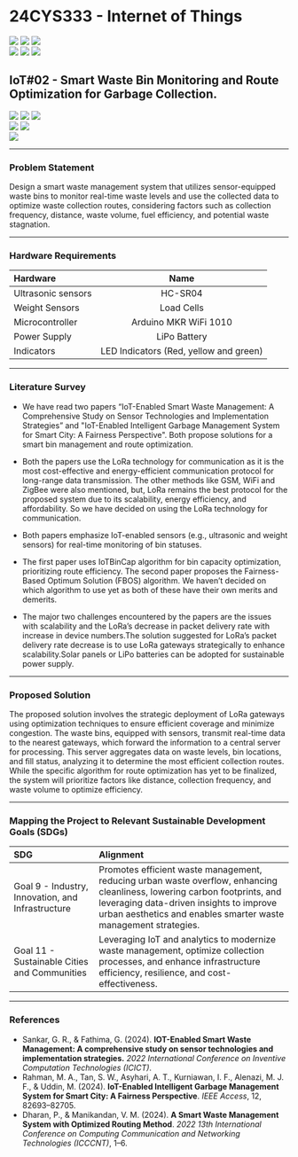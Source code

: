 # 24CYS333 - Internet of Things
![](https://img.shields.io/badge/Batch-22CYS-lightgreen) ![](https://img.shields.io/badge/UG-blue) ![](https://img.shields.io/badge/Subject-IoT-blue)
<br/>
![](https://img.shields.io/badge/Lecture-2-orange) ![](https://img.shields.io/badge/Practical-3-orange) ![](https://img.shields.io/badge/Credits-3-orange) <br/>

## IoT#02 - Smart Waste Bin Monitoring and Route Optimization for Garbage Collection.

![](https://img.shields.io/badge/Member-Adithya_N_S-gold)  ![](https://img.shields.io/badge/Member-Avi_Nair-gold)  ![](https://img.shields.io/badge/Member-S_Parvathi-gold) <br/> 
![](https://img.shields.io/badge/SDG-9-darkgreen) ![](https://img.shields.io/badge/SDG-11-darkgreen) <br/>
![](https://img.shields.io/badge/Reviewed-22nd_Jan_2025-brown) 

---
### Problem Statement
Design a smart waste management system that utilizes sensor-equipped waste bins to monitor real-time waste levels and use the collected data to optimize waste collection routes, considering factors such as collection frequency, distance, waste volume, fuel efficiency, and potential waste stagnation.

---
### Hardware Requirements

| Hardware |  Name  | 
|:-----|:--------:|
| Ultrasonic sensors   | HC-SR04 | 
| Weight Sensors   |  Load Cells  |  
| Microcontroller   | Arduino MKR WiFi 1010 | 
| Power Supply | LiPo Battery |
| Indicators | LED Indicators (Red, yellow and green) |

---
### Literature Survey 
- We have read two papers “IoT-Enabled Smart Waste Management: A Comprehensive Study on Sensor Technologies and Implementation Strategies” and "IoT-Enabled Intelligent Garbage Management System for Smart City: A Fairness Perspective". Both propose solutions for a smart bin management and route optimization.

- Both the papers use the LoRa technology for communication as it is the most cost-effective and energy-efficient communication protocol for long-range data transmission. The other methods like GSM, WiFi and ZigBee were also mentioned, but, LoRa remains the best protocol for the proposed system due to its scalability, energy efficiency, and affordability. So we have decided on using the LoRa technology for communication.

- Both papers emphasize IoT-enabled sensors (e.g., ultrasonic and weight sensors) for real-time monitoring of bin statuses.

- The first paper uses IoTBinCap algorithm for bin capacity optimization, prioritizing route efficiency. The second paper proposes the Fairness-Based Optimum Solution (FBOS) algorithm. We haven’t decided on which algorithm to use yet as both of these have their own merits and demerits.

- The major two challenges encountered by the papers are the issues with scalability and the LoRa’s decrease in packet delivery rate with increase in device numbers.The solution suggested for LoRa’s packet delivery rate decrease is to use LoRa gateways strategically to enhance scalability.Solar panels or LiPo batteries can be adopted for sustainable power supply.

---
### Proposed Solution
The proposed solution involves the strategic deployment of LoRa gateways using optimization techniques to ensure efficient coverage and minimize congestion. The waste bins, equipped with sensors, transmit real-time data to the nearest gateways, which forward the information to a central server for processing. This server aggregates data on waste levels, bin locations, and fill status, analyzing it to determine the most efficient collection routes. While the specific algorithm for route optimization has yet to be finalized, the system will prioritize factors like distance, collection frequency, and waste volume to optimize efficiency. 

---
### Mapping the Project to Relevant Sustainable Development Goals (SDGs)
| SDG | Alignment |
|:---|:----------|
| Goal 9 - Industry, Innovation, and Infrastructure | Promotes efficient waste management, reducing urban waste overflow, enhancing cleanliness, lowering carbon footprints, and leveraging data-driven insights to improve urban aesthetics and enables smarter waste management strategies. |
| Goal 11 - Sustainable Cities and Communities | Leveraging IoT and analytics to modernize waste management, optimize collection processes, and enhance infrastructure efficiency, resilience, and cost-effectiveness. |

---
### References
- Sankar, G. R., & Fathima, G. (2024). **IOT-Enabled Smart Waste Management: A comprehensive study on sensor technologies and implementation strategies.** _2022 International Conference on Inventive Computation Technologies (ICICT)_.
- Rahman, M. A., Tan, S. W., Asyhari, A. T., Kurniawan, I. F., Alenazi, M. J. F., & Uddin, M. (2024). **IoT-Enabled Intelligent Garbage Management System for Smart City: A Fairness Perspective**. _IEEE Access_, 12, 82693–82705.
- Dharan, P., & Manikandan, V. M. (2024). **A Smart Waste Management System with Optimized Routing Method**. _2022 13th International Conference on Computing Communication and Networking Technologies (ICCCNT)_, 1–6. 
